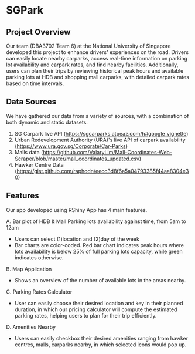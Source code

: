 # SGPark 

## Project Overview
Our team (DBA3702 Team 6) at the National University of Singapore developed this project to enhance drivers' experiences on the road. Drivers can easily locate nearby carparks, access real-time information on parking lot availability and carpark rates, and find nearby facilities. Additionally, users can plan their trips by reviewing historical peak hours and available parking lots at HDB and shopping mall carparks, with detailed carpark rates based on time intervals.

## Data Sources
We have gathered our data from a variety of sources, with a combination of both dynamic and static datasets.

1. SG Carpark live API (https://sgcarparks.atpeaz.com/h#google_vignette)
2. Urban Redevelopment Authority (URA)'s live API of carpark availability (https://www.ura.gov.sg/Corporate/Car-Parks)
3. Malls data (https://github.com/ValaryLim/Mall-Coordinates-Web-Scraper/blob/master/mall_coordinates_updated.csv)
4. Hawker Centre Data (https://gist.github.com/raphodn/eecc3d8f6a5a04793385f44aa8304e30)

## Features 
Our app developed using RShiny App has 4 main features.

A. Bar plot of HDB & Mall Parking lots availability against time, from 5am to 12am
- Users can select (1)location and (2)day of the week
- Bar charts are color-coded. Red bar chart indicates peak hours where lots availability is below 25% of full parking lots capacity, while green indicates otherwise.
  
B. Map Application
- Shows an overview of the number of available lots in the areas nearby.
  
C. Parking Rates Calculator
- User can easily choose their desired location and key in their planned duration, in which our pricing calculator will compute the estimated parking rates, helping users to plan for their trip efficiently.
  
D. Amenities Nearby
- Users can easily checkbox their desired amenities ranging from hawker centres, malls, carparks nearby, in which selected icons would pop up.

